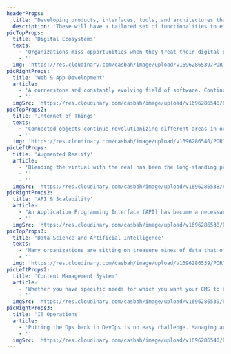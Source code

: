 ```yaml
---
headerProps:
  title: "Developing products, interfaces, tools, and architectures that facilitate the organization in achieving its mission and connecting with its audiences."
  description: 'These will have a tailored set of functionalities to empower both users and the organization itself, ensuring they find the perfect solution for their informational, promotional, or practical requirements.'
picTopProps:
  title: 'Digital Ecosystems'
  texts:
    - 'Organizations miss opportunities when they treat their digital presence as static and unrelated to the rest of what the digital world has to offer. By making way for an evolving and open company, entities can benefit from what the internet has the best to offer, whether it is by interconnecting their very own tools, or by making use of several connectable technologies that can push their digital presence forward.'
    - ''
  img: 'https://res.cloudinary.com/casbah/image/upload/v1696286539/PORTFOLIO/Expertise/Digital_Ecosystems_cmam3u.png'
picRightProps:
  title: 'Web & App Development'
  article:
    - 'A cornerstone and constantly evolving field of software. Continuous advancement in programming languages and frameworks opens the way to more innovative and performing digital experiences. This enables organizations to redefine their digital presence and explore a wider range of technological possibilities.'
    - ''
  imgSrc: 'https://res.cloudinary.com/casbah/image/upload/v1696286540/PORTFOLIO/Expertise/Web_App_Development_bd2u6c.png'
picTopProps2:
  title: 'Internet of Things'
  texts:
    - 'Connected objects continue revolutionizing different areas in our lives, from homes to territories. Whatever wasn’t connected in the past can now become “smart”, capable of communicating information and often receiving commands. With sensors and batteries that can last for years, new ways of collecting and acting on data are being invented every day.'
    - ''
  img: 'https://res.cloudinary.com/casbah/image/upload/v1696286540/PORTFOLIO/Expertise/Internet_of_Things_gj7dlr.png'
picLeftProps:
  title: 'Augmented Reality'
  article:
    - 'Blending the virtual with the real has been the long-standing promise of augmented reality technologies. This vision has finally become a reality, with the development of smartphone cameras that can now detect and measure objects in three dimensions, as well as the introduction of new headsets. This transformative technology has the potential to start a revolution in human interaction within the new blended spaces they’ll inhabit.'
    - ''
    - ''
  imgSrc: 'https://res.cloudinary.com/casbah/image/upload/v1696286538/PORTFOLIO/Expertise/Augmented_Reality_kffibl.png'
picRightProps2:
  title: 'API & Scalability'
  article:
    - "An Application Programming Interface (API) has become a necessary component in organizations' digital agility, enhancing the flexibility and adaptability of their data for various use cases. Remarkable scalability often accompanies an excellent API, which is why your architecture should be capable of effortlessly handling any number of requests, ranging from 0 to 1, 10, or even 100 million."
    - ''
  imgSrc: 'https://res.cloudinary.com/casbah/image/upload/v1696286538/PORTFOLIO/Expertise/API_Scalability_ze4hcr.png'
picTopProps3:
  title: 'Data Science and Artificial Intelligence'
  texts:
    - 'Many organizations are sitting on treasure mines of data that often go unused or, worse, remain un-digitized. Creating a data strategy is no longer optional in competitive territories and markets. Its use extends beyond merely collecting data; it also involves harnessing the power of Artificial Intelligence to comprehend future trends and tackle upcoming challenges.'
    - ''
  img: 'https://res.cloudinary.com/casbah/image/upload/v1696286539/PORTFOLIO/Expertise/Data_Science_and_Artificial_Intelligence_rcvjcr.png'
picLeftProps2:
  title: 'Content Management System'
  article:
    - 'Whether you have specific needs for which you want your CMS to be custom-made or a headless CMS adapted to suit your workflow, managing your content should not be painful. A bonus is connecting your CMS to an API and making the creation, editing, and management of your content cross-channels as easy as publishing it.'
    - ''
  imgSrc: 'https://res.cloudinary.com/casbah/image/upload/v1696286539/PORTFOLIO/Expertise/Content_Management_System_xagi2q.png'
picRightProps3:
  title: 'IT Operations'
  article:
    - 'Putting the Ops back in DevOps is no easy challenge. Managing access levels, ensuring data security, using appropriate infrastructures to handle the workload, and ensuring optimal performance. Rigorous processes should be in place to ensure well-planned and easily scalable resources, avoiding excessive allocation solely for the sake of safety.'
    - ''
  imgSrc: 'https://res.cloudinary.com/casbah/image/upload/v1696286540/PORTFOLIO/Expertise/IT_Operations_ypmajm.png'
---
```

